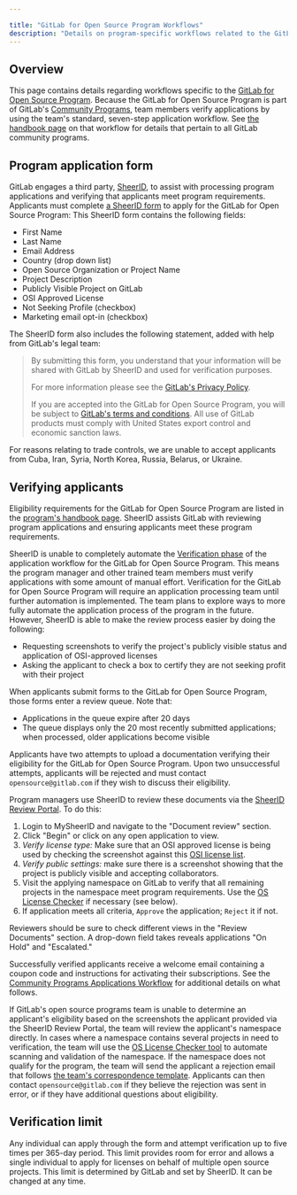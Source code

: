 ```yaml
---

title: "GitLab for Open Source Program Workflows"
description: "Details on program-specific workflows related to the GitLab for Open Source Program"
---
```


## Overview

This page contains details regarding workflows specific to the [GitLab for Open Source Program](https://about.gitlab.com/solutions/open-source/).
Because the GitLab for Open Source Program is part of GitLab's [Community Programs](/handbook/marketing/developer-relations/community-programs/), team members verify applications by using the team's standard, seven-step application workflow.
See [the handbook page](/handbook/marketing/developer-relations/community-programs/community-programs-workflows/) on that workflow for details that pertain to all GitLab community programs.

## Program application form

GitLab engages a third party, [SheerID](https://www.sheerid.com/), to assist with processing program applications and verifying that applicants meet program requirements.
Applicants must complete [a SheerID form](https://offers.sheerid.com/gitlab/member/) to apply for the GitLab for Open Source Program:
This SheerID form contains the following fields:

- First Name
- Last Name
- Email Address
- Country (drop down list)
- Open Source Organization or Project Name
- Project Description
- Publicly Visible Project on GitLab
- OSI Approved License
- Not Seeking Profile (checkbox)
- Marketing email opt-in (checkbox)

The SheerID form also includes the following statement, added with help from GitLab's legal team:

> By submitting this form, you understand that your information will be shared with GitLab by SheerID and used for verification purposes.
>
> For more information please see the [GitLab's Privacy Policy](https://about.gitlab.com/privacy/).
>
> If you are accepted into the GitLab for Open Source Program, you will be subject to [GitLab's terms and conditions](/handbook/legal/opensource-agreement/). All use of GitLab products must comply with United States export control and economic sanction laws.

For reasons relating to trade controls, we are unable to accept applicants from Cuba, Iran, Syria, North Korea, Russia, Belarus, or Ukraine.

## Verifying applicants

Eligibility requirements for the GitLab for Open Source Program are listed in the [program's handbook page](/handbook/marketing/developer-relations/community-programs/open-source-program/).
SheerID assists GitLab with reviewing program applications and ensuring applicants meet these program requirements.

SheerID is unable to completely automate the [Verification phase](/handbook/marketing/developer-relations/community-programs/automated-community-programs/#verification) of the application workflow for the GitLab for Open Source Program.
This means the program manager and other trained team members must verify applications with some amount of manual effort.
Verification for the GitLab for Open Source Program will require an application processing team until further automation is implemented.
The team plans to explore ways to more fully automate the application process of the program in the future.
However, SheerID is able to make the review process easier by doing the following:

- Requesting screenshots to verify the project's publicly visible status and application of OSI-approved licenses
- Asking the applicant to check a box to certify they are not seeking profit with their project

When applicants submit forms to the GitLab for Open Source Program, those forms enter a review queue.
Note that:

- Applications in the queue expire after 20 days
- The queue displays only the 20 most recently submitted applications; when processed, older applications become visible

Applicants have two attempts to upload a documentation verifying their eligibility for the GitLab for Open Source Program.
Upon two unsuccessful attempts, applicants will be rejected and must contact `opensource@gitlab.com` if they wish to discuss their eligibility.

Program managers use SheerID to review these documents via the [SheerID Review Portal](https://my.sheerid.com/).
To do this:

 1. Login to MySheerID and navigate to the "Document review" section.
 1. Click "Begin" or click on any open application to view.
 1. _Verify license type:_ Make sure that an OSI approved license is being used by checking the screenshot against this [OSI license list](https://opensource.org/licenses/alphabetical).
 1. _Verify public settings:_ make sure there is a screenshot showing that the project is publicly visible and accepting collaborators.
 1. Visit the applying namespace on GitLab to verify that all remaining projects in the namespace meet program requirements. Use the [OS License Checker](https://gitlab.com/gitlab-org/os-license-checker) if necessary (see below).
 1. If application meets all criteria, `Approve` the application; `Reject` it if not.

Reviewers should be sure to check different views in the "Review Documents" section.
A drop-down field takes reveals applications "On Hold" and "Escalated."

Successfully verified applicants receive a welcome email containing a coupon code and instructions for activating their subscriptions.
See the [Community Programs Applications Workflow](/handbook/marketing/developer-relations/community-programs/community-programs-workflows/) for additional details on what follows.

If GitLab's open source programs team is unable to determine an applicant's eligibility based on the screenshots the applicant provided via the SheerID Review Portal, the team will review the applicant's namespace directly.
In cases where a namespace contains several projects in need to verification, the team will use the [OS License Checker tool](https://gitlab.com/gitlab-org/os-license-checker) to automate scanning and validation of the namespace.
If the namespace does not qualify for the program, the team will send the applicant a rejection email that follows [the team's correspondence template](https://gitlab.com/gitlab-com/marketing/developer-relations/community-programs/operations/-/tree/main/support-macros/opensource).
Applicants can then contact `opensource@gitlab.com` if they believe the rejection was sent in error, or if they have additional questions about eligibility.

## Verification limit

Any individual can apply through the form and attempt verification up to five times per 365-day period.
This limit provides room for error and allows a single individual to apply for licenses on behalf of multiple open source projects.
This limit is determined by GitLab and set by SheerID.
It can be changed at any time.
